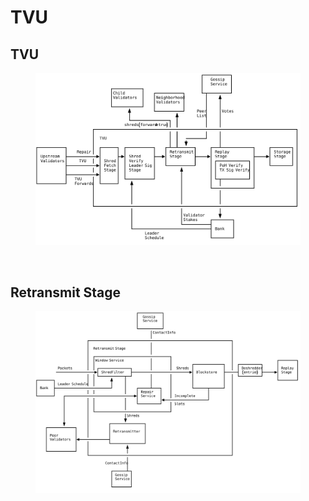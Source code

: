 # TVU

## TVU

<figure><img src="../../.gitbook/assets/architecure-tvu-1.svg" alt=""><figcaption></figcaption></figure>



​&#x20;

## Retransmit Stage <a href="#retransmit-stage" id="retransmit-stage"></a>

<figure><img src="../../.gitbook/assets/architecure-tvu-2.svg" alt=""><figcaption></figcaption></figure>
